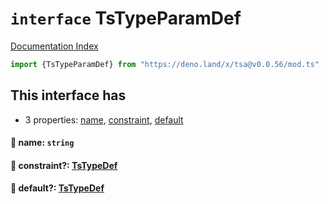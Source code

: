 # `interface` TsTypeParamDef

[Documentation Index](../README.md)

```ts
import {TsTypeParamDef} from "https://deno.land/x/tsa@v0.0.56/mod.ts"
```

## This interface has

- 3 properties:
[name](#-name-string),
[constraint](#-constraint-tstypedef),
[default](#-default-tstypedef)


#### 📄 name: `string`



#### 📄 constraint?: [TsTypeDef](../type.TsTypeDef/README.md)



#### 📄 default?: [TsTypeDef](../type.TsTypeDef/README.md)



